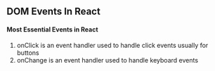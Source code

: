## DOM Events In React
#### Most Essential Events in React
1. onClick is an event handler used to handle click events usually for buttons
2. onChange is an event handler used to handle keyboard events
